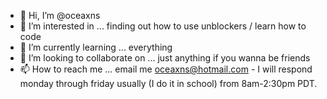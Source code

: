 - 👋 Hi, I’m @oceaxns
- 👀 I’m interested in ... finding out how to use unblockers / learn how to code
- 🌱 I’m currently learning ... everything
- 💞️ I’m looking to collaborate on ... just anything if you wanna be friends
- 📫 How to reach me ... email me oceaxns@hotmail.com - I will respond monday through friday usually (I do it in school) from 8am-2:30pm PDT.

<!---
oceaxns/oceaxns is a ✨ special ✨ repository because its `README.md` (this file) appears on your GitHub profile.
You can click the Preview link to take a look at your changes.
--->
